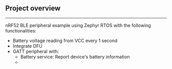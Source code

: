 ## Project overview 
**************************************************************
nRF52 BLE peripheral example using Zephyr RTOS with the following functionalities:
- Battery voltage reading from VCC every 1 second
- Integrate DFU
- GATT peripheral with:
    - Battery service: Report device's battery information
    - 